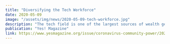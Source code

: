```yaml
---
title: "Diversifying the Tech Workforce"
date: 2020-05-09
image: "/assets/img/news/2020-05-09-tech-workforce.jpg"
description: "The tech field is one of the largest sources of wealth generation in the United States—and is 68% White and 65% male. Not only can diversifying the field address wealth gaps, but inclusive tech companies can reduce the likelihood of technology harming underrepresented groups."
publication: "Yes! Magazine"
link: https://www.yesmagazine.org/issue/coronavirus-community-power/2020/05/09/technology-diversity/
---
```

